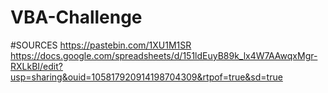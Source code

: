 # VBA-Challenge
#SOURCES
https://pastebin.com/1XU1M1SR
https://docs.google.com/spreadsheets/d/151ldEuyB89k_lx4W7AAwqxMgr-RXLkBI/edit?usp=sharing&ouid=105817920914198704309&rtpof=true&sd=true
